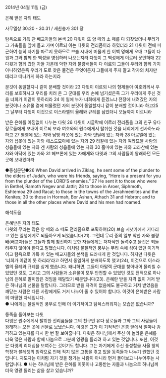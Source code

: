2014년 04월 11일 (금)

은혜 받은 자의 태도



사무엘상 30:20 - 30:31 / 새찬송가 301 장


탐욕으로 가득 찬 배교자들의 본색
20 다윗이 또 양 떼와 소 떼를 다 되찾았더니 무리가 그 가축들을 앞에 몰고 가며 이르되 이는 다윗의 전리품이라 하였더라 21 다윗이 전에 피곤하여 능히 자기를 따르지 못하므로 브솔 시내에 머물게 한 이백 명에게 오매 그들이 다윗과 그와 함께 한 백성을 영접하러 나오는지라 다윗이 그 백성에게 이르러 문안하매 22 다윗과 함께 갔던 자들 가운데 악한 자와 불량배들이 다 이르되 그들이 우리와 함께 가지 아니하였은즉 우리가 도로 찾은 물건은 무엇이든지 그들에게 주지 말고 각자의 처자만 데리고 떠나가게 하라 하는지라 

분깃이 동일할지니 같이 분배할 것이라 
23 다윗이 이르되 나의 형제들아 여호와께서 우리를 보호하시고 우리를 치러 온 그 군대를 우리 손에 넘기셨은즉 그가 우리에게 주신 것을 너희가 이같이 못하리라 24 이 일에 누가 너희에게 듣겠느냐 전장에 내려갔던 자의 분깃이나 소유물 곁에 머물렀던 자의 분깃이 동일할지니 같이 분배할 것이니라 하고25 그 날부터 다윗이 이것으로 이스라엘의 율례와 규례를 삼았더니 오늘까지 이르니라 

받은 은혜를 아낌없이 나누는 다윗 
26 다윗이 시글락에 이르러 전리품을 그의 친구 유다 장로들에게 보내어 이르되 보라 여호와의 원수에게서 탈취한 것을 너희에게 선사하노라 하고 27 벧엘에 있는 자와 남방 라못에 있는 자와 얏딜에 있는 자와 28 아로엘에 있는 자와 십못에 있는 자와 에스드모아에 있는 자와 29 라갈에 있는 자와 여라므엘 사람의 성읍들에 있는 자와 겐 사람의 성읍들에 있는 자와 30 홀마에 있는 자와 고라산에 있는 자와 아닥에 있는 자와 31 헤브론에 있는 자에게와 다윗과 그의 사람들이 왕래하던 모든 곳에 보내었더라




●중심문단●26 When David arrived in Ziklag, he sent some of the plunder to the elders of Judah, who were his friends, saying, “Here is a present for you from the plunder of the LORD’S enemies.” 27 He sent it to those who were in Bethel, Ramoth Negev and Jattir; 28 to those in Aroer, Siphmoth, Eshtemoa 29 and Racal; to those in the towns of the Jerahmeelites and the Kenites; 30 to those in Hormah, Bor Ashan, Athach 31 and Hebron; and to those in all the other places where David and his men had roamed.

해석도움





은혜받은 자의 태도  
다윗의 무리는 많은 양 떼와 소 떼도 전리품으로 포획하여(20) 브솔 시냇가에서 기다리고 있는 일행에게로 되돌아오게 되었습니다(21). 그런데 무리 중의 일부 악한 자와 불량배(배교자)들은 그들과 함께 참전하지 못한 자들에게는 처자식만 돌려주고 물건은 되돌려주지 않아야 한다고 말했습니다. 이처럼 물질적인 풍부는 무리 속에 섞여 있던 이기적이고 탐욕으로 가득 차 있는 배교자들의 본색을 드러내게 한 것입니다. 하지만 다윗은 ‘너희가 이같이 못 하리라’라고 하면서 동일하게 분배하도록 했고(24), 이것으로 이스라엘의 율례와 규례를 삼게 했습니다. 왜냐하면, 그들이 아말렉 군대를 찾아내어 물리칠 수 있었던 것도, 그리고 그의 사람들과 소유물이 모두 안전할 수 있었던 것도 전적으로 하나님의 은혜로 말미암은 것임을 깨달았기 때문입니다(23). 은혜란 받을 자격 없이 거저 받은 하나님의 선물을 말합니다. 그러므로 받을 자격이 없음에도 불구하고 거저 받았음을 깨닫는 사람은 다른 사람에게도 거저 나누어 줄 수 있어야 합니다. 이것이 은혜받은 사람의 마땅한 자세입니다.  
● 나에게는 물질적인 풍부로 인해 더 이기적이고 탐욕스러워지는 모습은 없습니까?

동족을 돌아보는 다윗  
다윗은 원수에게서 탈취한 전리품들을 그의 친구인 유다 장로들과 그와 그의 사람들이 왕래하는 모든 곳에 선물로 보냈습니다. 이것은 그가 이 기적적인 은총 앞에서 얼마나 감격하고 있는지를 다시 한 번 잘 보여줍니다. 다윗은 하나님께서 주신 이 놀라운 은혜를 더욱 많은 사람과 함께 나눔으로 그분께 영광을 돌리려 하고 있는 것입니다. 또한, 이것은 다윗의 리더십을 보여주는 것이기도 합니다. 그는 자기에게 주신 풍성함을 사울 왕의 학정과 블레셋의 침략으로 인해 적지 않은 고통을 겪고 있을 동족들과 나누기 원했던 것입니다. 지도자는 이처럼 자기 것을 챙기는 사람이 아니라 먼저 돌아보고 나누어주는 사람입니다. 
● 나는 하나님께 받은 은혜를 이웃이나 고통받는 자들과 나눔으로 하나님께 더욱 영광 돌리는 삶을 살고 있습니까?